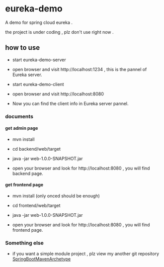 # eureka-demo
A demo for spring cloud eureka .

the project is under coding , plz don't use right now .

## how to use

* start eureka-demo-server

* open browser and visit http://localhost:1234 , this is the pannel of Eureka server.

* start eureka-demo-client

* open browser and visit http://localhost:8080

* Now you can find the client info in Eureka server pannel. 

### documents

#### get admin page

* mvn install

* cd backend/web/target

* java -jar web-1.0.0-SNAPSHOT.jar

* open your browser and look for http://localhost:8080 , you will find backend page.

#### get frontend page

* mvn install (only onced should be enough)

* cd frontend/web/target

* java -jar web-1.0.0-SNAPSHOT.jar

* open your browser and look for http://localhost:8080 , you will find frontend page.

### Something else

* if you want a simple module project , plz view my another git repository [SpringBootMavenArchetype](https://github.com/liumapp/SpringBootMavenArchetype)